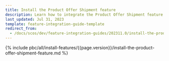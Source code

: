 ```yaml
---
title: Install the Product Offer Shipment feature
description: Learn how to integrate the Product Offer Shipment feature into your project
last_updated: Jul 31, 2023
template: feature-integration-guide-template
redirect_from:
  - /docs/scos/dev/feature-integration-guides/202311.0/install-the-product-offer-shipment-feature.html
---
```


<!-- Must be moved to base shop after product offers are decoupled from MP @Valerii Pravoslavnyi -->


{% include pbc/all/install-features/{{page.version}}/install-the-product-offer-shipment-feature.md %} <!-- To edit, see /_includes/pbc/all/install-features/202311.0/install-the-product-offer-shipment-feature.md -->
